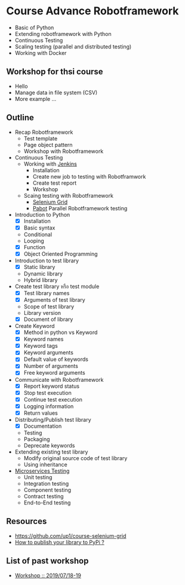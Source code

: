# Course Advance Robotframework

* Basic of Python
* Extending robotframework with Python
* Continuous Testing
* Scaling testing (parallel and distributed testing)
* Working with Docker

## Workshop for thsi course
* Hello
* Manage data in file system (CSV)
* More example ...

## Outline

* Recap Robotframework
  * Test template
  * Page object pattern
  * Workshop with Robotframework
* Continuous Testing
  * Working with [Jenkins](https://jenkins-ci.org/)
    * Installation
    * Create new job to testing with Robotframwork
    * Create test report
    * Workshop
  * Scaing testing with Robotframework
    * [Selenium Grid](https://www.seleniumhq.org/projects/grid/)
    * [Pabot](https://github.com/mkorpela/pabot) Parallel Robotframework testing
* Introduction to Python
    * [x] Installation
    * [x] Basic syntax
    * Conditional
    * Looping
    * [x] Function
    * [x] Object Oriented Programming
* Introduction to test library
    * [x] Static library
    * Dynamic library
    * Hybrid library
* Create test library หรือ test module
    * [x] Test library names
    * [x] Arguments of test library
    * Scope of test library 
    * Library version
    * [x] Document of library
* Create Keyword
    * [x] Method in python vs Keyword
    * [x] Keyword names
    * [x] Keyword tags
    * [x] Keyword arguments
    * [x] Default value of keywords
    * [x] Number of arguments
    * [x] Free keyword arguments
* Communicate with Robotframework
    * [x] Report keyword status
    * [x] Stop test execution
    * [x] Continue test execution
    * [x] Logging information
    * [x] Return values
* Distributing/Publish test library
    * [x] Documentation
    * Testing
    * Packaging
    * Deprecate keywords
* Extending existing test library
    * Modify original source code of test library
    * Using inheritance
* [Microservices Testing](https://martinfowler.com/articles/microservice-testing/)
    * Unit testing
    * Integration testing
    * Component testing
    * Contract testing
    * End-to-End testing
    
## Resources
* https://github.com/up1/course-selenium-grid
* [How to publish your library to PyPi ?](https://github.com/up1/demo-helloworld-library)

## List of past workshop
* [Workshop :: 2019/07/18-19](https://github.com/up1/robot-swpark)


